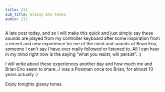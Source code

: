 ```yaml
---
title: 211
sub_title: Glassy Eno tones.
audio: 211
---
```


A late post today, and so I will make this quick and just simply say these sounds are played from my controller keyboard after some inspiration from a recent and new experience for me of the mind and sounds of Brian Eno, someone I can't say I have ever really followed or listened to. All I can hear in my mind right now is the saying “what you resist, will persist”. :) 

I will write about these experiences another day and how much me and Brian Eno seem to share…I was a Postman once too Brian, for almost 10 years actually :)

Enjoy tonights glassy tones.